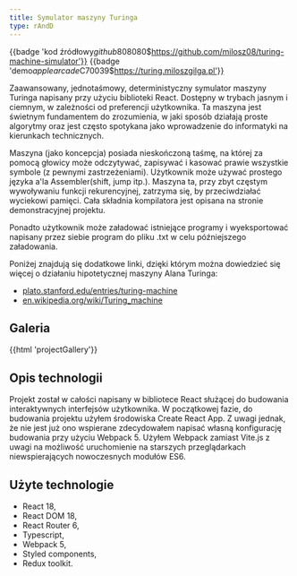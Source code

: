 ```yaml
---
title: Symulator maszyny Turinga
type: rAndD
---
```


{{badge 'kod źródłowy$github$808080$https://github.com/milosz08/turing-machine-simulator'}}
{{badge 'demo$applearcade$C70039$https://turing.miloszgilga.pl'}}

Zaawansowany, jednotaśmowy, deterministyczny symulator maszyny Turinga napisany przy użyciu biblioteki React. Dostępny
w trybach jasnym i ciemnym, w zależności od preferencji użytkownika. Ta maszyna jest świetnym fundamentem do
zrozumienia, w jaki sposób działają proste algorytmy oraz jest często spotykana jako wprowadzenie do informatyki na
kierunkach technicznych.

Maszyna (jako koncepcja) posiada nieskończoną taśmę, na której za pomocą głowicy może odczytywać, zapisywać i kasować
prawie wszystkie symbole (z pewnymi zastrzeżeniami). Użytkownik może używać prostego języka a'la Assembler(shift, jump
itp.). Maszyna ta, przy zbyt częstym wywoływaniu funkcji rekurencyjnej, zatrzyma się, by przeciwdziałać wyciekowi
pamięci. Cała składnia kompilatora jest opisana na stronie demonstracyjnej projektu.

Ponadto użytkownik może załadować istniejące programy i wyeksportować napisany przez siebie program do pliku .txt w celu
późniejszego załadowania.

Poniżej znajdują się dodatkowe linki, dzięki którym można dowiedzieć się więcej o działaniu hipotetycznej maszyny Alana
Turinga:

* [plato.stanford.edu/entries/turing-machine](https://plato.stanford.edu/entries/turing-machine)
* [en.wikipedia.org/wiki/Turing_machine](https://en.wikipedia.org/wiki/Turing_machine)

## Galeria

{{html 'projectGallery'}}

## Opis technologii

Projekt został w całości napisany w bibliotece React służącej do budowania interaktywnych interfejsów użytkownika. W
początkowej fazie, do budowania projektu użyłem środowiska Create React App. Z uwagi jednak, że nie jest już ono
wspierane zdecydowałem napisać własną konfigurację budowania przy użyciu Webpack 5. Użyłem Webpack zamiast Vite.js z
uwagi na możliwość uruchomienie na starszych przeglądarkach niewspierających nowoczesnych modułów ES6.

## Użyte technologie

- React 18,
- React DOM 18,
- React Router 6,
- Typescript,
- Webpack 5,
- Styled components,
- Redux toolkit.
